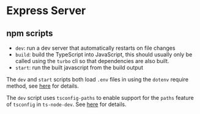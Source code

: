 # Express Server

## npm scripts

- `dev`: run a dev server that automatically restarts on file changes
- `build`: build the TypeScript into JavaScript, this should usually only be called using the `turbo` cli so that dependencies are also built.
- `start`: run the built javascript from the build output

The `dev` and `start` scripts both load `.env` files in using the `dotenv` require method, see [here](https://github.com/motdotla/dotenv#preload) for details.

The `dev` script uses `tsconfig-paths` to enable support for the `paths` feature of `tsconfig` in `ts-node-dev`. See [here](https://medium.com/@fmoessle/typescript-paths-with-ts-node-ts-node-dev-and-jest-671deacf6428) for details.

